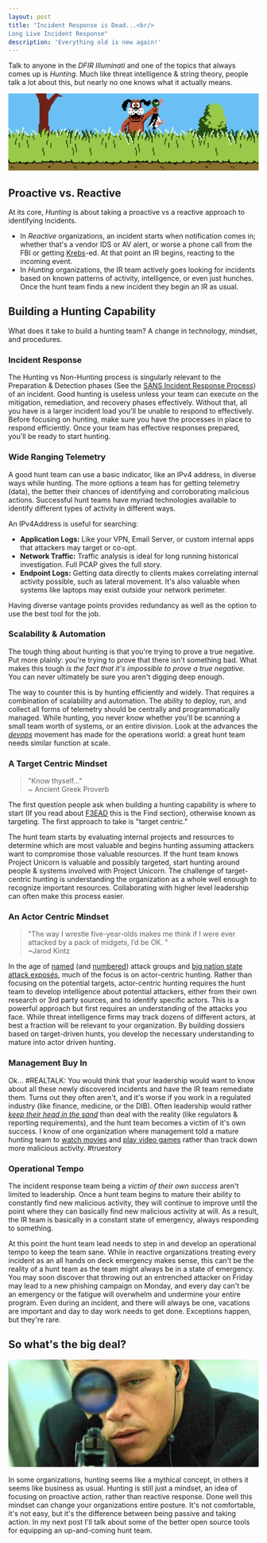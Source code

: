 ```yaml
---
layout: post
title: "Incident Response is Dead...<br/>
Long Live Incident Response"
description: 'Everything old is new again!'
---
```


Talk to anyone in the _DFIR Illuminati_ and one of the topics that always comes up is _Hunting_. Much like threat intelligence & string theory, people talk a lot about this, but nearly no one knows what it actually means.

![Get it? Hunting?](/public/hunting.png)

## Proactive vs. Reactive

At its core, _Hunting_ is about taking a proactive vs a reactive approach to identifying incidents.

- In _Reactive_ organizations, an incident starts when notification comes in; whether that's a vendor IDS or AV alert, or worse a phone call from the FBI or getting [Krebs](http://krebsonsecurity.com/)-ed. At that point an IR begins, reacting to the incoming event.
- In _Hunting_ organizations, the IR team actively goes looking for incidents based on known patterns of activity, intelligence, or even just hunches. Once the hunt team finds a new incident they begin an IR as usual.

## Building a Hunting Capability

What does it take to build a hunting team? A change in technology, mindset, and procedures.

###  Incident Response

The Hunting vs Non-Hunting process is singularly relevant to the Preparation & Detection phases (See the [SANS Incident Response Process](http://sroberts.github.io/2015/03/18/sans-ir/)) of an incident. Good hunting is useless unless your team can execute on the mitigation, remediation, and recovery phases effectively. Without that, all you have is a larger incident load you'll be unable to respond to effectively. Before focusing on hunting, make sure you have the processes in place to respond efficiently. Once your team has effective responses prepared, you'll be ready to start hunting.

### Wide Ranging Telemetry

A good hunt team can use a basic indicator, like an IPv4 address, in diverse ways while hunting. The more options a team has for getting telemetry (data), the better their chances of identifying and corroborating malicious actions. Successful hunt teams have myriad technologies available to identify different types of activity in different ways.

An IPv4Address is useful for searching:

- __Application Logs:__ Like your VPN, Email Server, or custom internal apps that attackers may target or co-opt.
- __Network Traffic:__ Traffic analysis is ideal for long running historical investigation. Full PCAP gives the full story.
- __Endpoint Logs:__ Getting data directly to clients makes correlating internal activity possible, such as lateral movement. It's also valuable when systems like laptops may exist outside your network perimeter.

Having diverse vantage points provides redundancy as well as the option to use the best tool for the job.

### Scalability & Automation

The tough thing about hunting is that you're trying to prove a true negative. Put more plainly: you're trying to prove that there isn't something bad. What makes this tough _is the fact that it's impossible to prove a true negative._ You can never ultimately be sure you aren't digging deep enough.

The way to counter this is by hunting efficiently and widely. That requires a combination of scalability and automation. The ability to deploy, run, and collect all forms of telemetry should be centrally and programmatically managed. While hunting, you never know whether you'll be scanning a small team worth of systems, or an entire division. Look at the advances the _[devops](http://theagileadmin.com/what-is-devops/)_ movement has made for the operations world: a great hunt team needs similar function at scale.

### A Target Centric Mindset

> <i class="fa fa-comments-o fa-3x pull-left"></i> "Know thyself..."<br/>~ Ancient Greek Proverb

The first question people ask when building a hunting capability is where to start (If you read about [F3EAD](http://sroberts.github.io/2015/03/24/f3ead/) this is the Find section), otherwise known as targeting. The first approach to take is "target centric."

The hunt team starts by evaluating internal projects and resources to determine which are most valuable and begins hunting assuming attackers want to compromise those valuable resources. If the hunt team knows Project Unicorn is valuable and possibly targeted, start hunting around people & systems involved with Project Unicorn. The challenge of target-centric hunting is understanding the organization as a whole well enough to recognize important resources. Collaborating with higher level leadership can often make this process easier.

### An Actor Centric Mindset

> <i class="fa fa-comments-o fa-3x pull-left"></i> "The way I wrestle five-year-olds makes me think if I were ever attacked by a pack of midgets, I’d be OK. " <br/> ~Jarod Kintz

In the age of [named](http://blog.crowdstrike.com/?s=hurricane+panda) (and [numbered](https://www.fireeye.com/blog/threat-research/2015/04/apt_30_and_the_mecha.html)) attack groups and [big nation state attack exposés](http://www.kaspersky.com/about/news/virus/2015/equation-group-the-crown-creator-of-cyber-espionage), much of the focus is on actor-centric hunting. Rather than focusing on the potential targets, actor-centric hunting requires the hunt team to develop intelligence about potential attackers, either from their own research or 3rd party sources, and to identify specific actors. This is a powerful approach but first requires an understanding of the attacks you face. While threat intelligence firms may track dozens of different actors, at best a fraction will be relevant to your organization. By building dossiers based on target-driven hunts, you develop the necessary understanding to mature into actor driven hunting.

### Management Buy In

Ok... #REALTALK: You would think that your leadership would want to know about all these newly discovered incidents and have the IR team remediate them. Turns out they often aren't, and it's worse if you work in a regulated industry (like finance, medicine, or the DIB). Often leadership would rather [_keep their head in the sand_](http://www.weedist.com/wp-content/uploads/2012/06/Head-In-Sand.jpg) than deal with the reality (like regulators & reporting requirements), and the hunt team becomes a victim of it's own success. I know of one organization where management told a mature hunting team to [watch movies](http://www.imdb.com/title/tt1190536/) and [play video games](http://www.hedgewars.org/) rather than track down more malicious activity. #truestory

### Operational Tempo

The incident response team being a _victim of their own success_ aren't limited to leadership. Once a hunt team begins to mature their ability to constantly find new malicious activity, they will continue to improve until the point where they can basically find new malicious activity at will. As a result, the IR team is basically in a constant state of emergency, always responding to something.

At this point the hunt team lead needs to step in and develop an operational tempo to keep the team sane. While in reactive organizations treating every incident as an all hands on deck emergency makes sense, this can't be the reality of a hunt team as the team might always be in a state of emergency. You may soon discover that throwing out an entrenched attacker on Friday may lead to a new phishing campaign on Monday, and every day can't be an emergency or the fatigue will overwhelm and undermine your entire program. Even during an incident, and there will always be one, vacations are important and day to day work needs to get done. Exceptions happen, but they're rare.

## So what's the big deal?

![A Borne Hunter!](/public/borne.png)

In some organizations, hunting seems like a mythical concept, in others it seems like business as usual. Hunting is still just a mindset, an idea of focusing on proactive action, rather than reactive response. Done well this mindset can change your organizations entire posture. It's not comfortable, it's not easy, but it's the difference between being passive and taking action. In my next post I'll talk about some of the better open source tools for equipping an up-and-coming hunt team.
